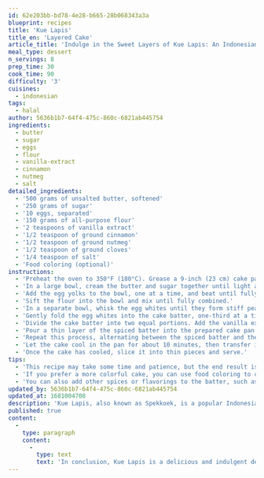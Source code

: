 ```yaml
---
id: 62e203bb-bd78-4e28-b665-28b068343a3a
blueprint: recipes
title: 'Kue Lapis'
title_en: 'Layered Cake'
article_title: 'Indulge in the Sweet Layers of Kue Lapis: An Indonesian Layer Cake Recipe'
meal_type: dessert
n_servings: 8
prep_time: 30
cook_time: 90
difficulty: '3'
cuisines:
  - indonesian
tags:
  - halal
author: 5636b1b7-64f4-475c-860c-6821ab445754
ingredients:
  - butter
  - sugar
  - eggs
  - flour
  - vanilla-extract
  - cinnamon
  - nutmeg
  - salt
detailed_ingredients:
  - '500 grams of unsalted butter, softened'
  - '250 grams of sugar'
  - '10 eggs, separated'
  - '150 grams of all-purpose flour'
  - '2 teaspoons of vanilla extract'
  - '1/2 teaspoon of ground cinnamon'
  - '1/2 teaspoon of ground nutmeg'
  - '1/2 teaspoon of ground cloves'
  - '1/4 teaspoon of salt'
  - 'Food coloring (optional)'
instructions:
  - 'Preheat the oven to 350°F (180°C). Grease a 9-inch (23 cm) cake pan and line it with parchment paper.'
  - 'In a large bowl, cream the butter and sugar together until light and fluffy.'
  - 'Add the egg yolks to the bowl, one at a time, and beat until fully incorporated.'
  - 'Sift the flour into the bowl and mix until fully combined.'
  - 'In a separate bowl, whisk the egg whites until they form stiff peaks.'
  - 'Gently fold the egg whites into the cake batter, one-third at a time, until fully incorporated.'
  - 'Divide the cake batter into two equal portions. Add the vanilla extract, cinnamon, nutmeg, and cloves to one portion and mix well. If using food coloring, add a few drops to this portion as well.'
  - 'Pour a thin layer of the spiced batter into the prepared cake pan and bake for about 10 minutes or until it is fully set.'
  - 'Repeat this process, alternating between the spiced batter and the plain batter, until all the batter has been used. Each layer should be about 1/4 inch (0.6 cm) thick.'
  - 'Let the cake cool in the pan for about 10 minutes, then transfer it to a wire rack to cool completely.'
  - 'Once the cake has cooled, slice it into thin pieces and serve.'
tips:
  - 'This recipe may take some time and patience, but the end result is worth it.'
  - 'If you prefer a more colorful cake, you can use food coloring to create different layers.'
  - 'You can also add other spices or flavorings to the batter, such as cardamom or orange zest.'
updated_by: 5636b1b7-64f4-475c-860c-6821ab445754
updated_at: 1681004708
description: 'Kue Lapis, also known as Spekkoek, is a popular Indonesian dessert that features layers of sweet and fragrant cake. This delicious treat is perfect for any time of day, whether you want a sweet snack or a dessert after dinner. This recipe serves eight people and takes approximately 2 hours to prepare and cook.'
published: true
content:
  -
    type: paragraph
    content:
      -
        type: text
        text: 'In conclusion, Kue Lapis is a delicious and indulgent dessert that is perfect for anyone with a sweet tooth. This recipe may be a bit advanced, but the layers of fragrant and moist cake are well worth the effort. So, gather your ingredients and try making Kue Lapis at home to experience the rich and comforting flavors of Indonesian cuisine.'
---
```

